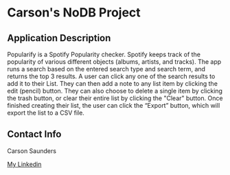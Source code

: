 # Carson's NoDB Project

## Application Description
Popularify is a Spotify Popularity checker. Spotify keeps track of the popularity of various different objects (albums, artists, and tracks). The app runs a search based on the entered search type and search term, and returns the top 3 results. A user can click any one of the search results to add it to their List. They can then add a note to any list item by clicking the edit (pencil) button. They can also choose to delete a single item by clicking the trash button, or clear their entire list by clicking the "Clear" button. Once finished creating their list, the user can click the “Export” button, which will export the list to a CSV file.

## Contact Info
Carson Saunders

[My Linkedin](https://www.linkedin.com/in/carson-saunders-649a1a1b2/)
